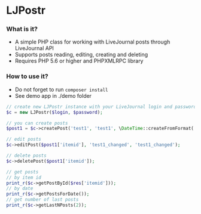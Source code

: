 # LJPostr #

### What is it? ###
* A simple PHP class for working with LiveJournal posts through LiveJournal API
* Supports posts reading, editing, creating and deleting
* Requires PHP 5.6 or higher and PHPXMLRPC library

### How to use it? ###
* Do not forget to run ```composer install```
* See demo app in ./demo folder

```php
// create new LJPostr instance with your LiveJournal login and password
$c = new LJPostr($login, $password);

// you can create posts
$post1 = $c->createPost('test1', 'test1', \DateTime::createFromFormat('j-M-Y', '17-Feb-2022'), ['tag1', 'tag2']);

// edit posts
$c->editPost($post1['itemid'], 'test1_changed', 'test1_changed');

// delete posts
$c->deletePost($post1['itemid']);

// get posts
// by item id
print_r($c->getPostById($res['itemid']));
// by date
print_r($c->getPostsForDate());
// get number of last posts
print_r($c->getLastNPosts(2));
```

